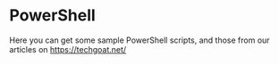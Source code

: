 # PowerShell
Here you can get some sample PowerShell scripts, and those from our articles on https://techgoat.net/
